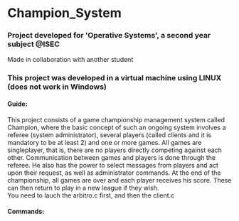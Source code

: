 # Champion_System

### Project developed for 'Operative Systems', a second year subject @ISEC

Made in collaboration with another student

### This project was developed in a virtual machine using LINUX (does not work in Windows)

#### Guide:

This project consists of a game championship management system called Champion, where the basic concept of such an ongoing system involves a referee (system administrator), several players (called clients and it is mandatory to be at least 2) and one or more games. All games are singleplayer, that is, there are no players directly competing against each other. Communication between games and players is done through the referee. He also has the power to select messages from players and act upon their request, as well as administrator commands. At the end of the championship, all games are over and each player receives his score. These can then return to play in a new league if they wish.<br/>
You need to lauch the arbitro.c first, and then the client.c

#### Commands:
